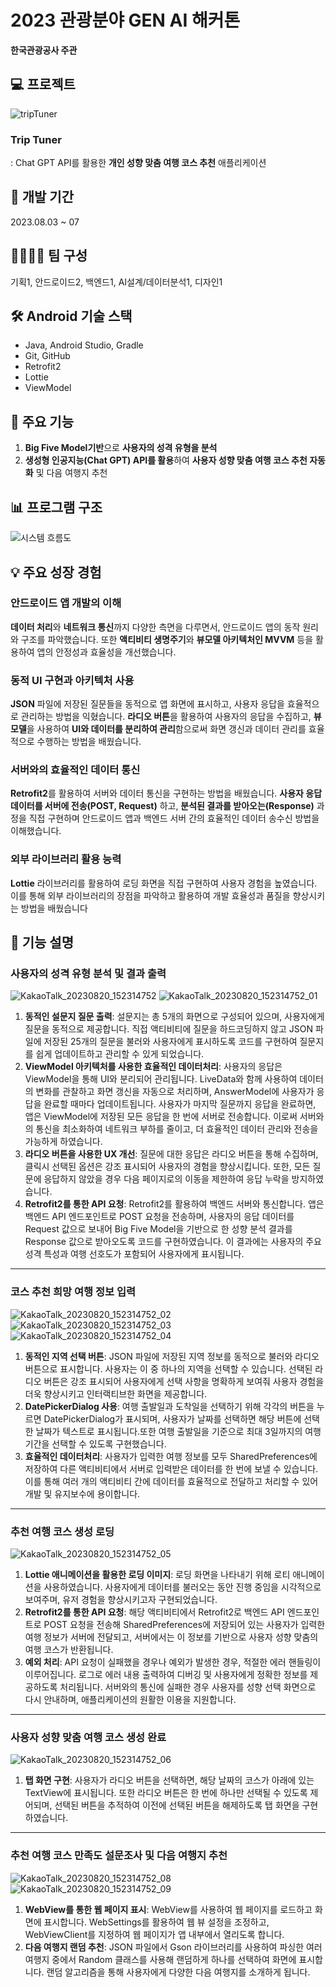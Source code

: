 # 2023 관광분야 GEN AI 해커톤
**한국관광공사 주관**
## 💻 프로젝트
![tripTuner](https://github.com/yesue2/GenAI-Hackathon/assets/108323785/b2dcd170-be17-4400-8326-8662cd545c5b)

### Trip Tuner
: Chat GPT API를 활용한 **개인 성향 맞춤 여행 코스 추천** 애플리케이션

## 📆 개발 기간
2023.08.03 ~ 07

## 👨‍👨‍👧‍👦 팀 구성
기획1, 안드로이드2, 백엔드1, AI설계/데이터분석1, 디자인1

## 🛠 Android 기술 스택

- Java, Android Studio, Gradle
- Git, GitHub
- Retrofit2
- Lottie
- ViewModel

## 📌 주요 기능
1. **Big Five Model기반**으로 **사용자의 성격 유형을 분석**
2. **생성형 인공지능(Chat GPT) API를 활용**하여 **사용자 성향 맞춤 여행 코스 추천 자동화** 및 다음 여행지 추천

## 📊 프로그램 구조
![시스템 흐름도](https://github.com/yesue2/GenAI-Hackathon/assets/108323785/67e34b91-4ad7-4d78-bb30-68e2f91bda16)

## 💡 주요 성장 경험

### **안드로이드 앱 개발의 이해**

**데이터 처리**와 **네트워크 통신**까지 다양한 측면을 다루면서, 안드로이드 앱의 동작 원리와 구조를 파악했습니다. 
또한 **액티비티 생명주기**와 **뷰모델 아키텍처인 MVVM** 등을 활용하여 앱의 안정성과 효율성을 개선했습니다.

### **동적 UI 구현과 아키텍처 사용**

**JSON** 파일에 저장된 질문들을 동적으로 앱 화면에 표시하고, 사용자 응답을 효율적으로 관리하는 방법을 익혔습니다. 
**라디오 버튼**을 활용하여 사용자의 응답을 수집하고, **뷰모델**을 사용하여 **UI와 데이터를 분리하여 관리**함으로써 화면 갱신과 데이터 관리를 효율적으로 수행하는 방법을 배웠습니다.

### **서버와의 효율적인 데이터 통신**

**Retrofit2**를 활용하여 서버와 데이터 통신을 구현하는 방법을 배웠습니다. 
**사용자 응답 데이터를 서버에 전송(POST, Request)** 하고, **분석된 결과를 받아오는(Response)** 과정을 직접 구현하며 안드로이드 앱과 백엔드 서버 간의 효율적인 데이터 송수신 방법을 이해했습니다.

### **외부 라이브러리 활용 능력**

**Lottie** 라이브러리를 활용하여 로딩 화면을 직접 구현하여 사용자 경험을 높였습니다. 
이를 통해 외부 라이브러리의 장점을 파악하고 활용하여 개발 효율성과 품질을 향상시키는 방법을 배웠습니다

## 📜 기능 설명
### 사용자의 성격 유형 분석 및 결과 출력
![KakaoTalk_20230820_152314752](https://github.com/yesue2/GenAI-Hackathon/assets/108323785/5632e08f-770a-41f6-ae43-c135109158ba)
![KakaoTalk_20230820_152314752_01](https://github.com/yesue2/GenAI-Hackathon/assets/108323785/8d02005b-1a8f-49a0-8237-44ec6ca92fbd)
1. **동적인 설문지 질문 출력**: 설문지는 총 5개의 화면으로 구성되어 있으며, 사용자에게 질문을 동적으로 제공합니다. 직접 액티비티에 질문을 하드코딩하지 않고 JSON 파일에 저장된 25개의 질문을 불러와 사용자에게 표시하도록 코드를 구현하여 질문지를 쉽게 업데이트하고 관리할 수 있게 되었습니다.
2.  **ViewModel 아키텍처를 사용한 효율적인 데이터처리**: 사용자의 응답은 ViewModel을 통해 UI와 분리되어 관리됩니다. LiveData와 함께 사용하여 데이터의 변화를 관찰하고 화면 갱신을 자동으로 처리하며, AnswerModel에 사용자가 응답을 완료할 때마다 업데이트됩니다. 사용자가 마지막 질문까지 응답을 완료하면, 앱은 ViewModel에 저장된 모든 응답을 한 번에 서버로 전송합니다. 이로써 서버와의 통신을 최소화하여 네트워크 부하를 줄이고, 더 효율적인 데이터 관리와 전송을 가능하게 하였습니다.
3. **라디오 버튼을 사용한 UX 개선**: 질문에 대한 응답은 라디오 버튼을 통해 수집하며, 클릭시 선택된 옵션은 강조 표시되어 사용자의 경험을 향상시킵니다. 또한, 모든 질문에 응답하지 않았을 경우 다음 페이지로의 이동을 제한하여 응답 누락을 방지하였습니다.
4. **Retrofit2를 통한 API 요청**: Retrofit2를 활용하여 백엔드 서버와 통신합니다. 앱은 백엔드 API 엔드포인트로 POST 요청을 전송하며, 사용자의 응답 데이터를 Request 값으로 보내어 Big Five Model을 기반으로 한 성향 분석 결과를 Response 값으로 받아오도록 코드를 구현하였습니다. 이 결과에는 사용자의 주요 성격 특성과 여행 선호도가 포함되어 사용자에게 표시됩니다.
---

### 코스 추천 희망 여행 정보 입력
![KakaoTalk_20230820_152314752_02](https://github.com/yesue2/GenAI-Hackathon/assets/108323785/fc038943-c1fe-43b0-9cb8-a7002824f83d)
![KakaoTalk_20230820_152314752_03](https://github.com/yesue2/GenAI-Hackathon/assets/108323785/67a06d1e-6c0f-474c-889f-f4eecfbb658e)
![KakaoTalk_20230820_152314752_04](https://github.com/yesue2/GenAI-Hackathon/assets/108323785/67a4e29a-2369-4bec-beb2-2e00ddb0a15f)
1. **동적인 지역 선택 버튼**: JSON 파일에 저장된 지역 정보를 동적으로 불러와 라디오 버튼으로 표시합니다. 사용자는 이 중 하나의 지역을 선택할 수 있습니다. 선택된 라디오 버튼은 강조 표시되어 사용자에게 선택 사항을 명확하게 보여줘 사용자 경험을 더욱 향상시키고 인터랙티브한 화면을 제공합니다.
2. **DatePickerDialog 사용**: 여행 출발일과 도착일을 선택하기 위해 각각의 버튼을 누르면 DatePickerDialog가 표시되며, 사용자가 날짜를 선택하면 해당 버튼에 선택한 날짜가 텍스트로 표시됩니다.또한 여행 출발일을 기준으로 최대 3일까지의 여행 기간을 선택할 수 있도록 구현했습니다.
3. **효율적인 데이터처리**: 사용자가 입력한 여행 정보를 모두 SharedPreferences에 저장하여 다른 액티비티에서 서버로 입력받은 데이터를 한 번에 보낼 수 있습니다. 이를 통해 여러 개의 액티비티 간에 데이터를 효율적으로 전달하고 처리할 수 있어 개발 및 유지보수에 용이합니다. 
---

### 추천 여행 코스 생성 로딩
![KakaoTalk_20230820_152314752_05](https://github.com/yesue2/GenAI-Hackathon/assets/108323785/411b55c5-236c-4a4c-ada2-0c3d088ec436)
1. **Lottie 애니메이션을 활용한 로딩 이미지**: 로딩 화면을 나타내기 위해 로티 애니메이션을 사용하였습니다. 사용자에게 데이터를 불러오는 동안 진행 중임을 시각적으로 보여주며, 유저 경험을 향상시키고자 구현되었습니다.
2. **Retrofit2를 통한 API 요청**: 해당 액티비티에서 Retrofit2로 백엔드 API 엔드포인트로 POST 요청을 전송해 SharedPreferences에 저장되어 있는 사용자가 입력한 여행 정보가 서버에 전달되고, 서버에서는 이 정보를 기반으로 사용자 성향 맞춤의 여행 코스가 반환됩니다.
3. **예외 처리**: API 요청이 실패했을 경우나 예외가 발생한 경우, 적절한 에러 핸들링이 이루어집니다.  로그로 에러 내용 출력하여 디버깅 및 사용자에게 정확한 정보를 제공하도록 처리됩니다. 서버와의 통신에 실패한 경우 사용자를 성향 선택 화면으로 다시 안내하며, 애플리케이션의 원활한 이용을 지원합니다.
---

### 사용자 성향 맞춤 여행 코스 생성 완료
![KakaoTalk_20230820_152314752_06](https://github.com/yesue2/GenAI-Hackathon/assets/108323785/68a22a9c-d61d-4035-b207-891c89fab179)
1. **탭 화면 구현**: 사용자가 라디오 버튼을 선택하면, 해당 날짜의 코스가 아래에 있는 TextView에 표시됩니다. 또한 라디오 버튼은 한 번에 하나만 선택될 수 있도록 제어되며, 선택된 버튼을 추적하여 이전에 선택된 버튼을 해제하도록 탭 화면을 구현하였습니다.
---

### 추천 여행 코스 만족도 설문조사 및 다음 여행지 추천 
![KakaoTalk_20230820_152314752_08](https://github.com/yesue2/GenAI-Hackathon/assets/108323785/c6955a8b-b272-400f-9b6b-6a2cacd75cfe)
![KakaoTalk_20230820_152314752_09](https://github.com/yesue2/GenAI-Hackathon/assets/108323785/f2f370d6-3136-4c5f-abd1-578c53aa2bc5)

1. **WebView를 통한 웹 페이지 표시**: WebView를 사용하여 웹 페이지를 로드하고 화면에 표시합니다. WebSettings를 활용하여 웹 뷰 설정을 조정하고, WebViewClient를 지정하여 웹 페이지가 앱 내부에서 열리도록 합니다.
2. **다음 여행지 랜덤 추천**: JSON 파일에서 Gson 라이브러리를 사용하여 파싱한 여러 여행지 중에서 Random 클래스를 사용해 랜덤하게 하나를 선택하여 화면에 표시합니다. 랜덤 알고리즘을 통해 사용자에게 다양한 다음 여행지를 소개하게 됩니다.
